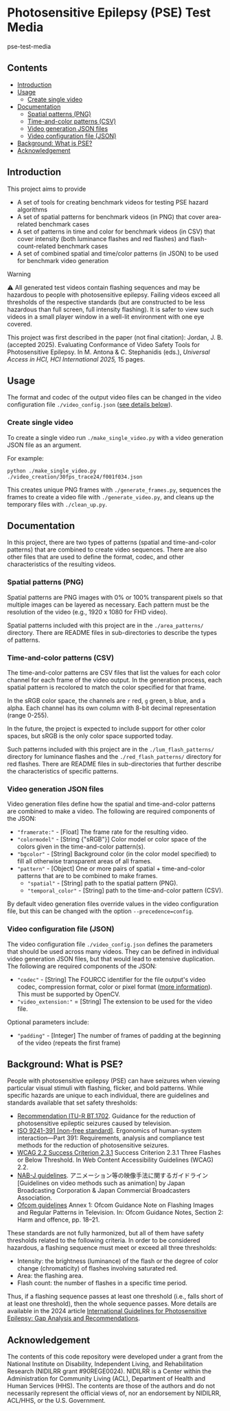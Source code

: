 # Photosensitive Epilepsy (PSE) Test Media 
pse-test-media

## Contents
 - [Introduction](#introduction)
 - [Usage](#usage)
   - [Create single video](#create-single-video)
 - [Documentation](#documentation)
   - [Spatial patterns (PNG)](#spatial-patterns-png)
   - [Time-and-color patterns (CSV)](#time-and-color-patterns-csv)
   - [Video generation JSON files](#video-generation-json-files)
   - [Video configuration file (JSON)](#video-configuration-file-json)
 - [Background: What is PSE?](#background-what-is-pse)
 - [Acknowledgement](#acknowledgement)


## Introduction
This project aims to provide

 - A set of tools for creating benchmark videos for testing PSE hazard algorithms
 - A set of spatial patterns for benchmark videos (in PNG) that cover area-related benchmark cases
 - A set of patterns in time and color for benchmark videos (in CSV) that cover intensity (both luminance flashes and red flashes) and flash-count-related benchmark cases
 - A set of combined spatial and time/color patterns (in JSON) to be used for benchmark video generation

> [!WARNING]
> ⚠️ All generated test videos contain flashing sequences and may be hazardous to people with photosensitive epilepsy.
> Failing videos exceed all thresholds of the respective standards (but are constructed to be less hazardous than full screen, full intensity flashing).
> It is safer to view such videos in a small player window in a well-lit environment with one eye covered.

This project was first described in the paper (not final citation): 
Jordan, J. B. (accepted 2025). Evaluating Conformance of Video Safety Tools for Photosensitive Epilepsy.  In M. Antona & C. Stephanidis (eds.), *Universal Access in HCI, HCI International 2025,* 15 pages.


## Usage
The format and codec of the output video files can be changed in the video configuration file `./video_config.json` ([see details below](#video-configuration-file-json)).

### Create single video
To create a single video run `./make_single_video.py` with a video generation JSON file as an argument.

For example:
```
python ./make_single_video.py ./video_creation/30fps_trace24/f001f034.json
```

This creates unique PNG frames with `./generate_frames.py`, sequences the frames to create a video file with `./generate_video.py`, and cleans up the temporary files with `./clean_up.py`.


## Documentation
In this project, there are two types of patterns (spatial and time-and-color patterns) that are combined to create video sequences.
There are also other files that are used to define the format, codec, and other characteristics of the resulting videos.

### Spatial patterns (PNG)
Spatial patterns are PNG images with 0% or 100% transparent pixels so that multiple images can be layered as necessary.
Each pattern must be the resolution of the video (e.g., 1920 x 1080 for FHD video).

Spatial patterns included with this project are in the `./area_patterns/` directory. 
There are README files in sub-directories to describe the types of patterns. 

### Time-and-color patterns (CSV)
The time-and-color patterns are CSV files that list the values for each color channel for each frame of the video output.
In the generation process, each spatial pattern is recolored to match the color specified for that frame.

In the sRGB color space, the channels are `r` red, `g` green, `b` blue, and `a` alpha. 
Each channel has its own column with 8-bit decimal representation (range 0-255).

In the future, the project is expected to include support for other color spaces, but sRGB is the only color space supported today.

Such patterns included with this project are in the `./lum_flash_patterns/` directory for luminance flashes and the `./red_flash_patterns/` directory for red flashes. There are README files in sub-directories that further describe the characteristics of specific patterns. 

### Video generation JSON files
Video generation files define how the spatial and time-and-color patterns are combined to make a video. 
The following are required components of the JSON:

 - `"framerate:"` - \[Float] The frame rate for the resulting video.
 - `"colormodel"` - \[String {"sRGB"}] Color model or color space of the colors given in the time-and-color pattern(s).
 - `"bgcolor"` - \[String] Background color (in the color model specified) to fill all otherwise transparent areas of all frames.
 - `"pattern"` - \[Object] One or more pairs of spatial + time-and-color patterns that are to be combined to make frames.
   - `"spatial"` - \[String] path to the spatial pattern (PNG).
   - `"temporal_color"` - \[String] path to the time-and-color pattern (CSV).


By default video generation files override values in the video configuration file, but this can be changed with the option `--precedence=config`.

### Video configuration file (JSON)
The video configuration file `./video_config.json` defines the parameters that should be used across many videos. 
They can be defined in individual video generation JSON files, but that would lead to extensive duplication.
The following are required components of the JSON:

 - `"codec"` - \[String] The FOURCC identifier for the file output's video codec, compression format, color or pixel format ([more information](https://fourcc.org/)). This must be supported by OpenCV.
 - `"video_extension:"` = \[String] The extension to be used for the video file.
 
Optional parameters include:
 - `"padding"` - \[Integer] The number of frames of padding at the beginning of the video (repeats the first frame)


## Background: What is PSE?
People with photosensitive epilepsy (PSE) can have seizures when viewing particular visual stimuli with flashing, flicker, and bold patterns.
While specific hazards are unique to each individual, there are guidelines and standards available that set safety thresholds:

 - [Recommendation ITU-R BT.1702](https://www.itu.int/rec/R-REC-BT.1702/en). Guidance for the reduction of photosensitive epileptic seizures caused by television.
 - [ISO 9241-391 \[non-free standard\]](https://www.iso.org/standard/56350.html). Ergonomics of human-system interaction—Part 391: Requirements, analysis and compliance
test methods for the reduction of photosensitive seizures. 
 - [WCAG 2.2 Success Criterion 2.3.1](https://www.w3.org/TR/WCAG22/#three-flashes-or-below-threshold) Success Criterion 2.3.1 Three Flashes or Below Threshold. In Web Content Accessibility Guidelines (WCAG) 2.2.
 - [NAB-J guidelines](https://www.j-ba.or.jp/category/broadcasting/jba103852). アニメーション等の映像手法に関するガイドライン \[Guidelines on video methods such as animation\] by Japan Broadcasting Corporation & Japan Commercial Broadcasters Association.
 - [Ofcom guidelines](https://www.ofcom.org.uk/siteassets/resources/documents/tv-radio-and-on-demand/broadcast-guidance/programme-guidance/broadcast-code-guidance/section-2-guidance-notes.pdf) Annex 1: Ofcom Guidance Note on Flashing Images and Regular Patterns in Television. In: Ofcom Guidance Notes, Section 2: Harm and offence, pp. 18–21.

These standards are not fully harmonized, but all of them have safety thresholds related to the following criteria. In order to be considered hazardous, a flashing sequence must meet or exceed all three thresholds:

 - Intensity: the brightness (luminance) of the flash or the degree of color change (chromaticity) of flashes involving saturated red.
 - Area: the flashing area.
 - Flash count: the number of flashes in a specific time period.

Thus, if a flashing sequence passes at least one threshold (i.e., falls short of at least one threshold), then the whole sequence passes. More details are available in the 2024 article [International Guidelines for Photosensitive Epilepsy: Gap Analysis and Recommendations](https://doi.org/10.1145/3694790).


## Acknowledgement
The contents of this code repository were developed under a grant from the National Institute on Disability, Independent Living, and Rehabilitation Research (NIDILRR grant #90REGE0024). 
NIDILRR is a Center within the Administration for Community Living (ACL), Department of Health and Human Services (HHS). 
The contents are those of the authors and do not necessarily represent the official views of, nor an endorsement by NIDILRR, ACL/HHS, or the U.S. Government. 
